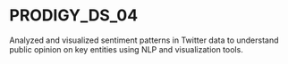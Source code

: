 # PRODIGY_DS_04
Analyzed and visualized sentiment patterns in Twitter data to understand public opinion on key entities using NLP and visualization tools.
